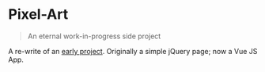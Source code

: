 # Pixel-Art
> An eternal work-in-progress side project

A re-write of an [early project](https://github.com/StevenJBurns/gschool-q1-pixel-art-maker).  Originally a simple jQuery page; now a Vue JS App.
